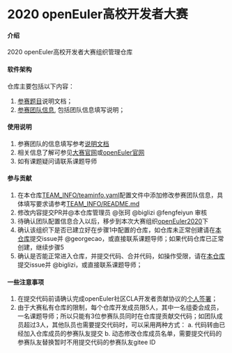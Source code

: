# 2020 openEuler高校开发者大赛

#### 介绍
2020 openEuler高校开发者大赛组织管理仓库

#### 软件架构
仓库主要包括以下内容：
1.  [参赛题目](https://gitee.com/openeuler-competition/topics-2020/tree/master/DOC)说明文档；
2.  [参赛团队信息](https://gitee.com/openeuler-competition/topics-2020/tree/master/TEAM_INFO), 包括团队信息填写说明； 

#### 使用说明

1.  参赛团队的信息填写参考[说明文档](https://gitee.com/openeuler-competition/topics-2020/blob/master/TEAM_INFO/README.md)
2.  相关信息了解可参见[大赛官网](https://www.oschina.net/2020-openeuler/)或[openEuler官网](https://openeuler.org/)
3.  如有课题疑问请联系课题导师

#### 参与贡献

1.  在本仓库[TEAM_INFO/teaminfo.yaml](https://gitee.com/openeuler-competition/topics-2020/blob/master/TEAM_INFO/teaminfo.yaml)配置文件中添加修改参赛团队信息，具体填写要求请参考[TEAM_INFO/README.md](https://gitee.com/openeuler-competition/topics-2020/blob/master/TEAM_INFO/README.md)
2.  修改内容提交PR并@本仓库管理员 @张珂 @biglizi @fengfeiyun 审核
3.  待确认团队配置信息合入以后，移步到本次大赛组织[openEuler2020](https://gitee.com/openeuler2020)下
4.  确认该组织下是否已建立好在步骤1中配置的仓库，如仓库未正常创建请在[本仓库](https://gitee.com/openeuler-competition/topics-2020)提交issue并 @georgecao，或直接联系课题导师；如果代码仓库已正常创建，继续步骤5
5.  确认是否能正常进入仓库，并提交代码、合并代码，如操作受限，请在[本仓库](https://gitee.com/openeuler-competition/topics-2020)提交issue并 @biglizi，或直接联系课题导师；

#### 一些注意事项
1.  在提交代码前请确认完成openEuler社区CLA开发者贡献协议的[个人签署](https://clasign.osinfra.cn/sign/Z2l0ZWUlMkZvcGVuZXVsZXI=)；
2.  由于大赛私有仓库的限制，每个仓库开发成员限5人，其中一名组委会成员，一名课题导师；所以只能有3位参赛队员同时在仓库提贡献交代码；如团队成员超过3人，其他队员也需要提交代码时，可以采用两种方式：
a. 代码转由已经加入仓库成员的参赛队友提交
b. 动态修改仓库成员名单，需要提交代码的参赛队友替换暂时不用提交代码的参赛队友gitee ID


